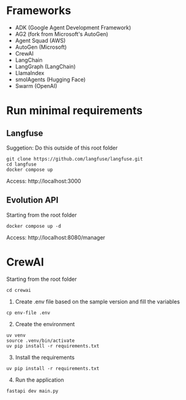 # Frameworks

* ADK (Google Agent Development Framework)
* AG2 (fork from Microsoft's AutoGen)
* Agent Squad (AWS)
* AutoGen (Microsoft)
* CrewAI
* LangChain
* LangGraph (LangChain)
* LlamaIndex
* smolAgents (Hugging Face)
* Swarm (OpenAI)

# Run minimal requirements

## Langfuse

Suggetion: Do this outside of this root folder

```
git clone https://github.com/langfuse/langfuse.git
cd langfuse
docker compose up
```

Access: http://localhost:3000

## Evolution API

Starting from the root folder

```
docker compose up -d
```

Access: http://localhost:8080/manager

# CrewAI

Starting from the root folder

```
cd crewai
```

1) Create .env file based on the sample version and fill the variables
```
cp env-file .env
```

2) Create the environment
```
uv venv
source .venv/bin/activate
uv pip install -r requirements.txt
```

3) Install the requirements
```
uv pip install -r requirements.txt
```

4) Run the application
```
fastapi dev main.py
```